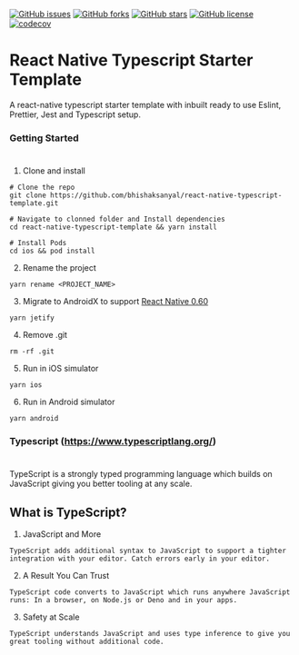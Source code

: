 [![GitHub issues](https://img.shields.io/github/issues/bhishaksanyal/react-native-typescript-template)](https://github.com/bhishaksanyal/react-native-typescript-template/issues)
[![GitHub forks](https://img.shields.io/github/forks/bhishaksanyal/react-native-typescript-template)](https://github.com/bhishaksanyal/react-native-typescript-template/network)
[![GitHub stars](https://img.shields.io/github/stars/bhishaksanyal/react-native-typescript-template)](https://github.com/bhishaksanyal/react-native-typescript-template/stargazers)
[![GitHub license](https://img.shields.io/github/license/bhishaksanyal/react-native-typescript-template)](https://github.com/bhishaksanyal/react-native-typescript-template/blob/main/LICENSE)
[![codecov](https://codecov.io/gh/bhishaksanyal/react-native-typescript-template/branch/main/graph/badge.svg?token=0SEFICI138)](https://codecov.io/gh/bhishaksanyal/react-native-typescript-template)

# React Native Typescript Starter Template

A react-native typescript starter template with inbuilt ready to use Eslint, Prettier, Jest and Typescript setup.

### Getting Started
#
1. Clone and install
```
# Clone the repo
git clone https://github.com/bhishaksanyal/react-native-typescript-template.git

# Navigate to clonned folder and Install dependencies
cd react-native-typescript-template && yarn install

# Install Pods
cd ios && pod install
```

2. Rename the project
```
yarn rename <PROJECT_NAME>
```
3. Migrate to AndroidX to support [React Native 0.60](https://reactnative.dev/blog/2019/07/03/version-60#androidx-support)
```
yarn jetify
```
4. Remove .git
```
rm -rf .git
```
5. Run in iOS simulator
```
yarn ios
```
6. Run in Android simulator
```
yarn android
```


### Typescript (https://www.typescriptlang.org/)
#
TypeScript is a strongly typed programming language which builds on JavaScript giving you better tooling at any scale.

## What is TypeScript?
1. JavaScript and More

`
    TypeScript adds additional syntax to JavaScript to support a tighter integration with your editor. Catch errors early in your editor.
`

2. A Result You Can Trust

`
    TypeScript code converts to JavaScript which runs anywhere JavaScript runs: In a browser, on Node.js or Deno and in your apps.
`

3. Safety at Scale

`
    TypeScript understands JavaScript and uses type inference to give you great tooling without additional code.
`
